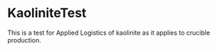 # KaoliniteTest
This is a test for Applied Logistics of kaolinite as it applies to crucible production.
